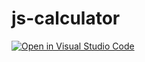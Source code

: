 # js-calculator

[![Open in Visual Studio Code](https://open.vscode.dev/badges/open-in-vscode.svg)](https://open.vscode.dev/sanamhub/js-calculator)
